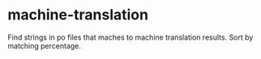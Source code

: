 # machine-translation
Find strings in po files that maches to machine translation results. Sort by matching percentage.
